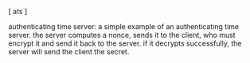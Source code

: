 [ ats ]

authenticating time server: a simple example of an authenticating time
server. the server computes a nonce, sends it to the client, who must
encrypt it and send it back to the server. if it decrypts successfully,
the server will send the client the secret.
